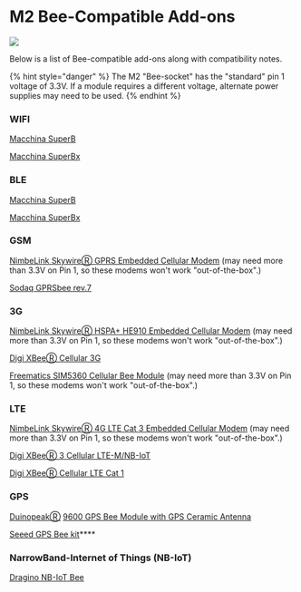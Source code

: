 # M2 Bee-Compatible Add-ons

![](../../../.gitbook/assets/img_6796.png)

Below is a list of Bee-compatible add-ons along with compatibility notes. 

{% hint style="danger" %}
The M2 "Bee-socket" has the "standard" pin 1 voltage of 3.3V. If a module requires a different voltage, alternate power supplies may need to be used. 
{% endhint %}



### WIFI

[Macchina SuperB](https://www.macchina.cc/catalog/m2-accessories/superb) 

[Macchina SuperBx](https://www.macchina.cc/catalog/m2-accessories/superbx)

### **BLE**

[Macchina SuperB](https://www.macchina.cc/catalog/m2-accessories/superb)

[Macchina SuperBx](https://www.macchina.cc/catalog/m2-accessories/superbx)

### GSM

[NimbeLink SkywireⓇ GPRS Embedded Cellular Modem](https://nimbelink.com/Documentation/Skywire/2G_GPRS/30007_NL-SW-GPRS_Datasheet.pdf) \(may need more than 3.3V on Pin 1, so these modems won't work "out-of-the-box".\)

[Sodaq GPRSbee rev.7](https://shop.sodaq.com/gprsbee-rev7.html)

### **3G**

[NimbeLink SkywireⓇ HSPA+ HE910 Embedded Cellular Modem](https://nimbelink.com/Documentation/Skywire/3G_HSPA/30026_NL-SW-HSPA_Datasheet.pdf) \(may need more than 3.3V on Pin 1, so these modems won't work "out-of-the-box".\)

[Digi XBeeⓇ Cellular 3G](https://www.digi.com/products/embedded-systems/cellular-modems/digi-xbee-cellular-3g)

[Freematics SIM5360 Cellular Bee Module](https://freematics.com/store/index.php?route=product/product&product_id=84) \(may need more than 3.3V on Pin 1, so these modems won't work "out-of-the-box".\)

### **LTE**

[NimbeLink SkywireⓇ 4G LTE Cat 3 Embedded Cellular Modem](https://nimbelink.com/Documentation/Skywire/4G_LTE_Cat_3/30012_NL-SW-LTE_Datasheet.pdf) \(may need more than 3.3V on Pin 1, so these modems won't work "out-of-the-box".\)

[Digi XBeeⓇ 3 Cellular LTE-M/NB-IoT](https://www.digi.com/products/embedded-systems/cellular-modems/xbee3-cellular-lte-m-nb-iot)

[Digi XBeeⓇ Cellular LTE Cat 1](https://www.digi.com/products/embedded-systems/cellular-modems/digi-xbee-cellular)

### **GPS**

[Duinopeak](https://usa.banggood.com/Duinopeak-9600-GPS-Bee-Module-With-GPS-Ceramic-Antenna-Compatible-xBee-Feet-p-1332577.html?gmcCountry=US&currency=USD&createTmp=1&utm_source=googleshopping&utm_medium=cpc_bgcs&utm_content=frank&utm_campaign=ssc-usg-0802-all-usw&ad_id=375220358373&gclid=EAIaIQobChMIi63OnYDW5AIVZBh9Ch1bvwAcEAQYBSABEgL9tfD_BwE&cur_warehouse=CN)[Ⓡ](https://www.digi.com/products/embedded-systems/cellular-modems/xbee3-cellular-lte-m-nb-iot) [9600 GPS Bee Module with GPS Ceramic Antenna](https://usa.banggood.com/Duinopeak-9600-GPS-Bee-Module-With-GPS-Ceramic-Antenna-Compatible-xBee-Feet-p-1332577.html?gmcCountry=US&currency=USD&createTmp=1&utm_source=googleshopping&utm_medium=cpc_bgcs&utm_content=frank&utm_campaign=ssc-usg-0802-all-usw&ad_id=375220358373&gclid=EAIaIQobChMIi63OnYDW5AIVZBh9Ch1bvwAcEAQYBSABEgL9tfD_BwE&cur_warehouse=CN)

[Seeed GPS Bee kit](http://wiki.seeedstudio.com/GPS_Bee_kit/)\*\*\*\*

### **NarrowBand-Internet of Things \(NB-IoT\)**

[Dragino NB-IoT Bee](https://www.dragino.com/products/nb-iot/item/132-nb-iot-bee.html)  


